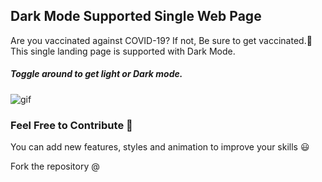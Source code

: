 ## Dark Mode Supported Single Web Page

Are you vaccinated against COVID-19? If not, Be sure to get vaccinated.💉
This single landing page is supported with Dark Mode.

##### Toggle around to get light or Dark mode.

![gif]()

### Feel Free to Contribute 📝

You can add new features, styles and animation to improve your skills 😃

Fork the repository @
